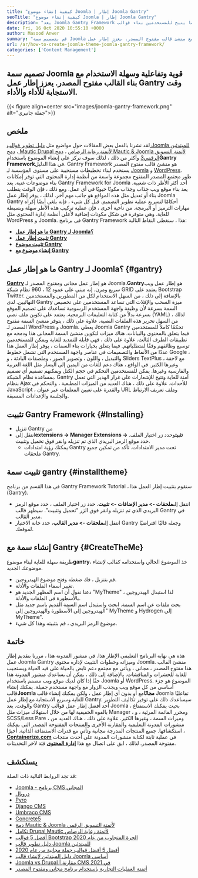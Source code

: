 ```yaml
---
title: "كيفية إنشاء موضوع Joomla | إطار Joomla Gantry" 
seoTitle: "كيفية إنشاء موضوع Joomla | إطار Joomla Gantry" 
description: "يعد Joomla Gantry Framework مفتوح المصدر ويوفر واجهة المستخدم الرسومية مع ميزات السحب والإفلات ، مما يتيح للمستخدمين بناء قوالب JOMLA CMS الديناميكية والاستجابة بسرعة." 
date: Fri, 16 Oct 2020 10:55:10 +0000
author: Masood Anwer
summary: "قم بتصميم سمة Joomla قوية وتفاعلية وسهلة الاستخدام مع منشئ قالب مفتوح المصدر. يعزز إطار عمل Gantry وقت الاستجابة للأداء والأداء." 
url: /ar/how-to-create-joomla-theme-joomla-gantry-framework/
categories: ['Content Management']
---
```


## تصميم سمة Joomla قوية وتفاعلية وسهلة الاستخدام مع بناء القالب مفتوح المصدر. يعزز إطار عمل Gantry وقت الاستجابة للأداء والأداء.

{{< figure align=center src="images/joomla-gantry-framework.png" alt="جملة جانيري">}}


## **ملخص**
لقد نشرنا بالفعل بعض المقالات حول مواضيع مثل [دليل تطوير قوالب Joomla للمبتدئين][1] ، [دمج Mautic Drupal لأتمتة رعاية الرصاص][2] ، [دمج Mautic & Joomla لأتمتة التسويق الرقمي][3][3] وأكثر من ذلك ، لذلك سوف نركز على إنشاء الموضوع باستخدام**Gantry Framework**في هذا الدليل. Gantry Framework هو منشئ قالب مفتوح المصدر يستخدم لبناء تخطيطات مستجيبة على مستوى المؤسسة لـ [Joomla][4] و [WordPress][5]. طور مجتمع المصدر المفتوح مجموعة واسعة من أنظمة إدارة المحتوى التي توفر إمكانات بناء موضوعات غنية. يعد Gantry Framework for Joomla أحد أكثر الأطر ذات شعبية. يعد بناء موقع ويب جذاب وجذاب مكونًا حيويًا في أي عمل. ومع ذلك ، فإن الوقت يتطلب بناء أو تعديل مثل هذه المواقع هو جانب مهم آخر.
لذلك ، يوفر إطار عمل Joomla Gantry أحكامًا لتسريع عملية تطوير التصميم. قبل كل شيء ، فإنه يلغي أيضًا إكراه مهارات الترميز أو البرمجة. من ناحية أخرى ، فإن عملية تركيب هذه الأطر سهلة وبسيطة للغاية. وهي متوفرة في شكل مكونات إضافية لأعلى أنظمة إدارة المحتوى مثل WordPress و Joomla. في برنامج Gantry Framework هذا ، سنغطي النقاط التالية:
* [**ما هو إطار عمل Gantry لـ Joomla؟**][6]
* [**تثبيت إطار عمل Gantry**][7]
* [**تثبيت موضوع Gantry**][8]
* [**إنشاء موضوع مع Gantry**][9]

## ما هو إطار عمل Gantry لـ Joomla؟   {#gantry}
[**Gantry**][10] هو إطار عمل مجاني ومفتوح المصدر لـ Joomla.**Gantry**هو إطار عمل ويب سريع ومرن. إنه مبني على عمود 12 ، 960 نظام شبكة GRID يعتمد على Bootstrap Twitter. بالإضافة إلى ذلك ، من السهل الاستخدام لكل من المطورين والمستخدمين النهائيين. لدى Gantry ميزة السحب والإفلات التي تساعد المستخدمين على تخصيص السمة بسرعة لأن وظيفة واجهة المستخدم الرسومية تساعدك على تصميم الموقع بسرعة بدلاً من كتابة التعليمات البرمجية. يعتمد على تكوين ملف نصي (YAML) ، لذلك من السهل تحرير هذه الملفات النصية. علاوة على ذلك ، يتوفر منشئ السمة مفتوح المصدر لـ WordPress و Joomla. يعطي Joomla Gantry تحكمًا كاملاً للمستخدمين فيما يتعلق بالمحتوى والبيانات. هناك ميزات لتكوين منشئ السمة المجاني هذا ودمجه مع تطبيقات الطرف الثالث. علاوة على ذلك ، فهي قابلة للتمديد للغاية ويمكن للمستخدمين توسيع وظائفهم وفقًا لمتطلباتهم.
فيما يتعلق بخيارات بناء السمات ، يوفر إطار العمل هذا عددًا من الأنماط والتصميمات في عناصر واجهة المستخدم التي تشمل خطوط Google ، والتبديل ، واللون ، وتصوير الصور ، وملصقات البادئة ، و Sliders TextPlus مع لاحقة ، وغيرها الكثير. في الواقع ، هناك دعم للغات من اليمين إلى اليسار مثل اللغة العربية والفارسية وغيرها. يمكن للمستخدمين التحكم في حجم الكتل ويمكنهم تصميم أي تصميم بمساعدة نظام الشبكة. Gantry آمنة للغاية وتتيح للإشعارات على غرار الهدير التي تعمل بنظام Ajax للأحداث. علاوة على ذلك ، هناك العديد من الميزات المطبعية ، والتحكم في JavaScript ، والقدرة على تعيين المعلمات عبر عنوان URL وملف تعريف الارتباط والجلسة والإعدادات المسبقة.

## تثبيت Gantry Framework   {#Installing}
  * تنزيل Gantry من
* انتقل إلى**extensions -> Manager Extensions -> تثبيت**وحدد زر اختيار الملف. حدد موقع الرمز البريدي الذي تم تنزيله وانقر فوق تحميل وتثبيت.
  * يمكنك رؤية امتدادات Gantry تحت مدير الامتدادات. تأكد من تمكين جميع ملحقات Gantry.

## تثبيت سمة gantry   {#installtheme}
في هذا القسم من برنامج Gantry Framework Tutorial ، سنقوم بتثبيت إطار العمل هذا (Gantry).
* انتقل إلى**ملحقات -> مدير الإضافات -> تثبيت**. حدد زر اختيار الملف ، حدد موقع الرمز البريدي الذي تم تنزيله وانقر فوق الزر "تحميل وتثبيت". سيظهر قالب Gantry في مدير القالب.
* انتقل إلى**ملحقات -> مدير القالب**، حدد خانة الاختيار Gantry وجعله قالبًا افتراضيًا لموقعك.

## إنشاء سمة مع Gantry   {#CreateTheMe}
طريقة سهلة للغاية لبناء موضوع**gantry**، خذ الموضوع الحالي واستخدامه كقالب لإنشاء موضوعك الجديد.
  * قم بتنزيل ، فك ضغطه وفتح موضوع الهيدروجين.
  * تغيير أسماء الملفات والأدلة.
  * دعنا نقول أن اسم المظهر الجديد هو "MyTheme" ، لذا استبدل الهيدروجين بالأسطورة في الملفات والأدلة.
  * بحث ملفات عن اسم السمة. ابحث واستبدل اسم السمة القديم باسم جديد مثل "الهيدروجين إلى الأسطورة والهيدروجين إلى MyTheme و Hydrogen إلى MyTheme".
  * موضوع الرمز البريدي ، قم بتثبيته وهذا كل شيء.

## خاتمة
هذه هي نهاية البرنامج التعليمي الإطار هذا. في منشور المدونة هذا ، مررنا بتقديم إطار عمل Joomla Gantry وميزاته وخطوات التثبيت لإدارة محتوى Joomla. منشئ القالب هذا مفتوح المصدر ، مجاني ، ويأتي مع مجتمع دعم نابض بالحياة على قيد الحياة ويستجيب للغاية للحشرات والمناقشات. بالإضافة إلى ذلك ، يمكن أن يساعدك منشور المدونة هذا حقًا إذا كان لديك موقع ويب مصمم باستخدام Joomla أو WordPress. الموضوع هو جزء أساسي من كل موقع ويب ويجذب الزوار مع واجهة مستخدم جميلة. يمكنك إنشاء قالب**Joomla مجانًا**مع أو بدون أي إطار عمل ، ولكن يمكنك إنشاء قالب Joomla تفاعليًا للغاية وسريع الاستجابة مع إطار عمل Gantry. سيساعدك ذلك على توفير تكاليف التطوير والوقت.
يعد Gantry أحد أفضل إطار عمل قوالب Joomla ، بحيث يمكنك الاستمتاع بالقوة الحقيقية لها من خلال استهلاك ميزات مثل Manager ، ومحرر القائمة المرئية ، و SCSS/Less Pare ، وميراث السمة ، وغيرها الكثير. علاوة على ذلك ، هناك العديد من منشورات المدونة التعليمية والمقارنة الأخرى والمنتجات المفتوحة المصدر التي يمكنك استكشافها. جميع المنتجات المدرجة مجانية وتأتي مع قدرات الاستضافة الذاتية. أخيرًا ، [**Containerize.com**][11] في عملية ثابتة لكتابة منشورات المدونة على أحدث منتجات مفتوحة المصدر. لذلك ، ابق على اتصال مع هذا [**إدارة المحتوى**][12] فئة لآخر التحديثات.

## يستكشف
قد تجد الروابط التالية ذات الصلة:
  * [Joomla - برنامج CMS المجاني][13]
  * [دروبال][14]
  * [Pyro][15]
  * [Django CMS][16]
  * [Umbraco CMS][17]
  * [Concrete5][18]
  * [دمج Mautic & Joomla لأتمتة التسويق الرقمي][3]
  * [تكامل Drupal Mautic لأتمتة رعاية الرصاص][2]
  * [أفضل 5 قوالب Bootstrap الحرة المتجاوب من عام 2020][19]
  * [دليل تطوير قالب Joomla للمبتدئين][1]
  * [أفضل 5 أفضل قوالب جملة مجانية من عام 2020][19]
  * [دليل المبتدئين لإنشاء قالب Joomla أساسي][20]
  * [Joomla vs Drupal | مقارنة CMS في 2021][21]
  * [أتمتة العمليات التجارية باستخدام برنامج مجاني ومفتوح المصدر][22]

  
[1]: https://blog.containerize.com/content-management/responsive-joomla-templates-tutorial/
[2]: https://blog.containerize.com/content-management/drupal-tutorial-automate-lead-growth-with-drupal-mautic/
[3]: https://blog.containerize.com/content-management/integrate-mautic-with-joomla-for-marketing-automation/
[4]: https://products.containerize.com/content-management/joomla/
[5]: https://products.containerize.com/blogging/wordpress/
[6]: #gantry
[7]: #Installing
[8]: #installtheme
[9]: #createtheme
[10]: http://gantry.org/
[11]: https://containerize.com
[12]: https://blog.containerize.com/category/content-management/
[13]: https://products.containerize.com/content-management/joomla
[14]: https://products.containerize.com/content-management/drupal
[15]: https://products.containerize.com/content-management/pyro
[16]: https://products.containerize.com/content-management/django
[17]: https://products.containerize.com/content-management/umbraco
[18]: https://products.containerize.com/content-management/concrete5
[19]: https://blog.containerize.com/content-management/top-5-best-free-responsive-joomla-templates-of-2020/
[20]: https://blog.containerize.com/content-management/beginners-guide-to-create-a-basic-joomla-template/
[21]: https://blog.containerize.com/content-management/joomla-vs-drupal-cms-comparison-in-2021/
[22]: https://blog.containerize.com/blogging/automate-business-operations-using-open-source-software/
